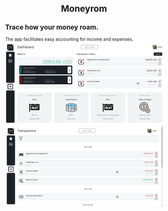 <h1 style="text-align: center;"><b>Moneyrom</b></h1>
<h2>Trace how your money roam.</h2>

The app facilitates easy accounting for income and expenses.
![alt text](https://github.com/antony-kosenko/moneyroam/blob/dev/.app_preview_imgs/app_preview_root.png?raw=true)
![alt text](https://github.com/antony-kosenko/moneyroam/blob/dev/.app_preview_imgs/app_preview_all.png?raw=true)
